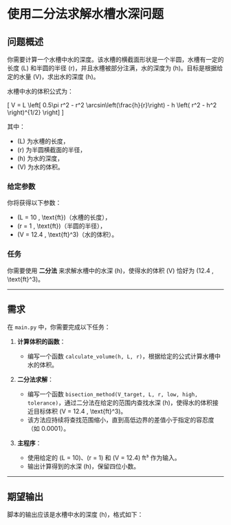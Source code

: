 # 使用二分法求解水槽水深问题

## 问题概述

你需要计算一个水槽中水的深度。该水槽的横截面形状是一个半圆，水槽有一定的长度 \(L\) 和半圆的半径 \(r\)，并且水槽被部分注满，水的深度为 \(h\)。目标是根据给定的水量 \(V\)，求出水的深度 \(h\)。

水槽中水的体积公式为：

\[
V = L \left[ 0.5\pi r^2 - r^2 \arcsin\left(\frac{h}{r}\right) - h \left( r^2 - h^2 \right)^{1/2} \right]
\]

其中：
- \(L\) 为水槽的长度，
- \(r\) 为半圆横截面的半径，
- \(h\) 为水的深度，
- \(V\) 为水的体积。

### 给定参数

你将获得以下参数：
- \(L = 10 \, \text{ft}\)（水槽的长度），
- \(r = 1 \, \text{ft}\)（半圆的半径），
- \(V = 12.4 \, \text{ft}^3\)（水的体积）。

### 任务

你需要使用 **二分法** 来求解水槽中的水深 \(h\)，使得水的体积 \(V\) 恰好为 \(12.4 \, \text{ft}^3\)。

---

## 需求

在 `main.py` 中，你需要完成以下任务：

1. **计算体积的函数**：
   - 编写一个函数 `calculate_volume(h, L, r)`，根据给定的公式计算水槽中水的体积。

2. **二分法求解**：
   - 编写一个函数 `bisection_method(V_target, L, r, low, high, tolerance)`，通过二分法在给定的范围内查找水深 \(h\)，使得水的体积接近目标体积 \(V = 12.4 \, \text{ft}^3\)。
   - 该方法应持续将查找范围缩小，直到高低边界的差值小于指定的容忍度（如 0.0001）。

3. **主程序**：
   - 使用给定的 \(L = 10\)、\(r = 1\) 和 \(V = 12.4\) ft³ 作为输入。
   - 输出计算得到的水深 \(h\)，保留四位小数。

---

## 期望输出

脚本的输出应该是水槽中水的深度 \(h\)，格式如下：
